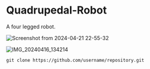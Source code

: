 # Quadrupedal-Robot

A four legged robot.

![Screenshot from 2024-04-21 22-55-32](https://github.com/santosh451/Quadrupedal-Robot/assets/147600054/b63da63e-b924-460b-8341-4ac39405f5ff)

![IMG_20240416_134214](https://github.com/santosh451/Quadrupedal-Robot/assets/147600054/c239e010-6f71-4cdc-9952-be0592d95b04)

`git clone https://github.com/username/repository.git`
